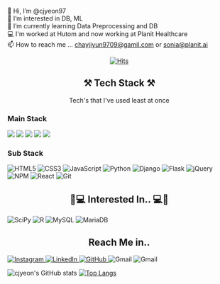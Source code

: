 <div align="left">

👋 Hi, I’m @cjyeon97 <br>
👀 I’m interested in DB, ML  <br>
🌱 I’m currently learning Data Preprocessing and DB <br>
💻 I'm worked at Hutom and now working at Planit Healthcare <br>
📫 How to reach me ... chayjiyun9709@gamil.com or sonia@planit.ai
</div>

<div align="center">	
	
[![Hits](https://hits.seeyoufarm.com/api/count/incr/badge.svg?url=https%3A%2F%2Fgithub.com%2Fcjyeon97%2Fhit-counter&count_bg=%23F7CAC9&title_bg=%2392A8D2&icon=googlefit.svg&icon_color=%23FFFFFF&title=hits&edge_flat=false)](https://hits.seeyoufarm.com)
	
⚒ Tech Stack ⚒
------------------------------------------------------------------------------------------------	
Tech's that I've used least at once
</div>
<div align="left">
	
### Main Stack

<img src="https://img.shields.io/badge/MicrosoftSQLServer-CC2927?style=for-the-badge&logo=MicrosoftSQLServer&logoColor=white">  
<img src="https://img.shields.io/badge/oracle-F80000?style=for-the-badge&logo=oracle&logoColor=white"> 
<img src="https://img.shields.io/badge/PostgreSQL-4169E1?style=for-the-badge&logo=PostgreSQL&logoColor=white"> 
<img src="https://img.shields.io/badge/MongoDB-234ea94b?style=for-the-badge&logo=MongoDB&logoColor=white"> 	
<img src="https://img.shields.io/badge/GitHub-181717?style=for-the-badge&logo=GitHub&logoColor=white"> 	
	
### Sub Stack
	
![HTML5](https://img.shields.io/badge/html5-%23E34F26.svg?style=for-the-badge&logo=html5&logoColor=white) 
![CSS3](https://img.shields.io/badge/css3-%231572B6.svg?style=for-the-badge&logo=css3&logoColor=white)
![JavaScript](https://img.shields.io/badge/javascript-%23323330.svg?style=for-the-badge&logo=javascript&logoColor=%23F7DF1E) 
![Python](https://img.shields.io/badge/python-3670A0?style=for-the-badge&logo=python&logoColor=ffdd54) 
![Django](https://img.shields.io/badge/django-%23092E20.svg?style=for-the-badge&logo=django&logoColor=white) 
![Flask](https://img.shields.io/badge/flask-%23000.svg?style=for-the-badge&logo=flask&logoColor=white) 
![jQuery](https://img.shields.io/badge/jquery-%230769AD.svg?style=for-the-badge&logo=jquery&logoColor=white) 
![NPM](https://img.shields.io/badge/NPM-%23000000.svg?style=for-the-badge&logo=npm&logoColor=white) 
![React](https://img.shields.io/badge/react-%2320232a.svg?style=for-the-badge&logo=react&logoColor=%2361DAFB) 
![Git](https://img.shields.io/badge/git-%23F05033.svg?style=for-the-badge&logo=git&logoColor=white)

</div>

<div align="center">
	
📖💻 Interested In.. 💻📖
-------------------------------------------------------------------------------------------------
</div>
<div align="left">	
	
![SciPy](https://img.shields.io/badge/SciPy-%230C55A5.svg?style=for-the-badge&logo=scipy&logoColor=%white) 
![R](https://img.shields.io/badge/r-%23276DC3.svg?style=for-the-badge&logo=r&logoColor=white) 
![MySQL](https://img.shields.io/badge/mysql-%2300f.svg?style=for-the-badge&logo=mysql&logoColor=white) 
![MariaDB](https://img.shields.io/badge/MariaDB-003545?style=for-the-badge&logo=mariadb&logoColor=white)  
</div>
	
<div align="center">
	
Reach Me in..
-------------------------------------------------------------------------------------------------
</div>
<div align="left">
	
<a href = "https://www.instagram.com/_zi._.yxxn_/" > ![Instagram](https://img.shields.io/badge/_zi._.yxxn_-%23E4405F.svg?style=for-the-badge&logo=Instagram&logoColor=white) </a>
<a href = "https://www.linkedin.com/in/jiyeon-choi-60345b224/" > ![LinkedIn](https://img.shields.io/badge/JiYeon.Choi-%230077B5.svg?style=for-the-badge&logo=linkedin&logoColor=white) </a>
<a href = "https://github.com/cjyeon97" > ![GitHub](https://img.shields.io/badge/cjyeon97-%23121011.svg?style=for-the-badge&logo=github&logoColor=white) </a>
![Gmail](https://img.shields.io/badge/chayjiyun9709@gamil.com-D14836?style=for-the-badge&logo=gmail&logoColor=white) 
![Gmail](https://img.shields.io/badge/chayjiyun9709@hutom.co.kr-D14836?style=for-the-badge&logo=gmail&logoColor=white)



![cjyeon's GitHub stats](https://github-readme-stats.vercel.app/api?username=cjyeon97&show_icons=true&theme=discord_old_blurple)
[![Top Langs](https://github-readme-stats.vercel.app/api/top-langs/?username=cjyeon97&layout=compact&theme=discord_old_blurple)](https://github.com/anuraghazra/github-readme-stats)

</div>
